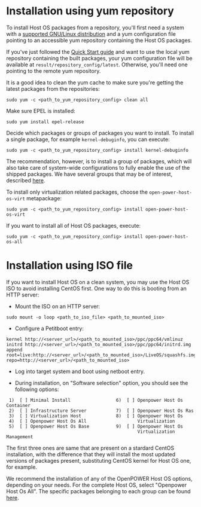 # Installation using yum repository

To install Host OS packages from a repository, you'll first need a
system with a
[supported GNU/Linux distribution](../README.md#supported-gnulinux-distributions)
and a yum configuration file pointing to an accessible yum repository
containing the Host OS packages.

If you've just followed the [Quick Start guide](https://github.com/open-power-host-os/builds#quick-start) 
and want to use the local yum
repository containing the built packages, your yum configuration file
will be available at `result/repository_config/latest`. Otherwise, you'll
need one pointing to the remote yum repository.

It is a good idea to clean the yum cache to make sure you're getting the
latest packages from the repositories:

```
sudo yum -c <path_to_yum_repository_config> clean all
```

Make sure EPEL is installed:
```
sudo yum install epel-release
```

Decide which packages or groups of packages you want to install. To
install a single package, for example `kernel-debuginfo`, you can execute:

```
sudo yum -c <path_to_yum_repository_config> install kernel-debuginfo
```

The recommendation, however, is to install a group of packages, which will also
take care of system-wide configurations to fully enable the use of the shipped
packages. We have several groups that may be of interest, described
[here](https://github.com/open-power-host-os/versions/blob/master/README.md#packages-groups).

To install only virtualization related packages, choose the
`open-power-host-os-virt` metapackage:

```
sudo yum -c <path_to_yum_repository_config> install open-power-host-os-virt
```

If you want to install all of Host OS packages, execute:

```
sudo yum -c <path_to_yum_repository_config> install open-power-host-os-all
```

# Installation using ISO file

If you want to install Host OS on a clean system, you may use the
Host OS ISO to avoid installing CentOS first. One way to do this is
booting from an HTTP server:

- Mount the ISO on an HTTP server:

```
sudo mount -o loop <path_to_iso_file> <path_to_mounted_iso>
```

- Configure a Petitboot entry:

```
kernel http://<server_url>/<path_to_mounted_iso>/ppc/ppc64/vmlinuz
initrd http://<server_url>/<path_to_mounted_iso>/ppc/ppc64/initrd.img
append root=live:http://<server_url>/<path_to_mounted_iso>/LiveOS/squashfs.img repo=http://<server_url>/<path_to_mounted_iso>
```

- Log into target system and boot using netboot entry.

- During installation, on "Software selection" option, you should see the
following options:

```
 1)  [ ] Minimal Install                 6)  [ ] Openpower Host Os Container
 2)  [ ] Infrastructure Server           7)  [ ] Openpower Host Os Ras
 3)  [ ] Virtualization Host             8)  [ ] Openpower Host Os
 4)  [ ] Openpower Host Os All                   Virtualization
 5)  [ ] Openpower Host Os Base          9)  [ ] Openpower Host Os
                                                 Virtualization Management
```

The first three ones are same that are present on a stardard CentOS installation,
with the difference that they will install the most updated versions of packages
present, substituting CentOS kernel for Host OS one, for example.

We recommend the installation of any of the OpenPOWER Host OS options, depending
on your needs. For the complete Host OS, select "Openpower Host Os All". The
specific packages belonging to each group can be found
[here](https://github.com/open-power-host-os/versions/blob/master/README.md#packages-groups).
